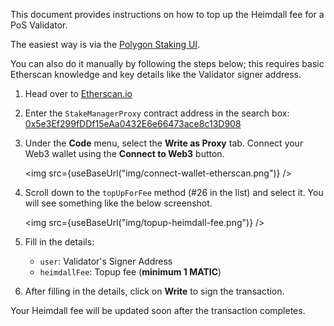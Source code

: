 
This document provides instructions on how to top up the Heimdall fee for a PoS Validator. 

The easiest way is via the [Polygon Staking UI](https://staking.polygon.technology/account).

You can also do it manually by following the steps below; this requires basic Etherscan knowledge and key details like the Validator signer address.

1. Head over to [Etherscan.io](https://etherscan.io)

2. Enter the `StakeManagerProxy` contract address in the search box: [0x5e3Ef299fDDf15eAa0432E6e66473ace8c13D908](https://etherscan.io/address/0x5e3Ef299fDDf15eAa0432E6e66473ace8c13D908)

3. Under the **Code** menu, select the **Write as Proxy** tab. Connect your Web3 wallet using the **Connect to Web3** button.

    <img src={useBaseUrl("img/connect-wallet-etherscan.png")} />

4. Scroll down to the `topUpForFee` method (#26 in the list) and select it. You will see something like the below screenshot.

    <img src={useBaseUrl("img/topup-heimdall-fee.png")} />

5. Fill in the details:

    - `user`: Validator's Signer Address
    - `heimdallFee`: Topup fee (**minimum 1 MATIC**)

6. After filling in the details, click on **Write** to sign the transaction.

Your Heimdall fee will be updated soon after the transaction completes.
